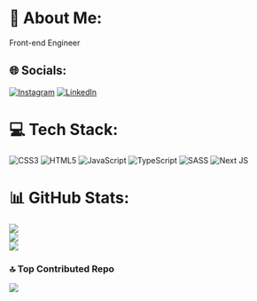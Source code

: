 # 💫 About Me:
Front-end Engineer


## 🌐 Socials:
[![Instagram](https://img.shields.io/badge/Instagram-%23E4405F.svg?logo=Instagram&logoColor=white)](https://instagram.com/beratbayram28) [![LinkedIn](https://img.shields.io/badge/LinkedIn-%230077B5.svg?logo=linkedin&logoColor=white)](https://linkedin.com/in/berat-bayram) 

# 💻 Tech Stack:
![CSS3](https://img.shields.io/badge/css3-%231572B6.svg?style=for-the-badge&logo=css3&logoColor=white) ![HTML5](https://img.shields.io/badge/html5-%23E34F26.svg?style=for-the-badge&logo=html5&logoColor=white) ![JavaScript](https://img.shields.io/badge/javascript-%23323330.svg?style=for-the-badge&logo=javascript&logoColor=%23F7DF1E) ![TypeScript](https://img.shields.io/badge/typescript-%23007ACC.svg?style=for-the-badge&logo=typescript&logoColor=white) ![SASS](https://img.shields.io/badge/SASS-hotpink.svg?style=for-the-badge&logo=SASS&logoColor=white) ![Next JS](https://img.shields.io/badge/Next-black?style=for-the-badge&logo=next.js&logoColor=white)
# 📊 GitHub Stats:
![](https://github-readme-stats.vercel.app/api?username=beratbayram&theme=dark&hide_border=false&include_all_commits=true&count_private=true)<br/>
![](https://github-readme-streak-stats.herokuapp.com/?user=beratbayram&theme=dark&hide_border=false)<br/>
![](https://github-readme-stats.vercel.app/api/top-langs/?username=beratbayram&theme=dark&hide_border=false&include_all_commits=true&count_private=true&layout=compact)

### 🔝 Top Contributed Repo
![](https://github-contributor-stats.vercel.app/api?username=beratbayram&limit=5&theme=dark&combine_all_yearly_contributions=true)

<!-- Proudly created with GPRM ( https://gprm.itsvg.in ) -->
